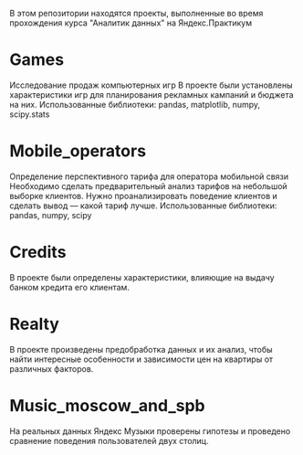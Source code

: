 В этом репозитории находятся проекты, выполненные во время прохождения курса "Аналитик данных" на Яндекс.Практикум

# Games
Исследование продаж компьютерных игр
В проекте были установлены характеристики игр для планирования рекламных кампаний и бюджета на них.
Использованные библиотеки: pandas, matplotlib, numpy, scipy.stats

# Mobile_operators
Определение перспективного тарифа для оператора мобильной связи
Необходимо сделать предварительный анализ тарифов на небольшой выборке клиентов. Нужно проанализировать поведение клиентов и сделать вывод — какой тариф лучше.
Использованные библиотеки: pandas, numpy, scipy

# Credits

В проекте были определены характеристики, влияющие на выдачу банком кредита его клиентам.

# Realty
В проекте произведены предобработка данных и их анализ, чтобы найти интересные особенности и зависимости цен на квартиры от различных факторов.

# Music_moscow_and_spb
На реальных данных Яндекс Музыки проверены гипотезы и проведено сравнение поведения пользователей двух столиц.

